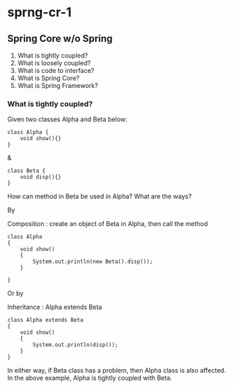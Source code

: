 # sprng-cr-1

## Spring Core w/o Spring

1. What is tightly coupled?
2. What is loosely coupled?
3. What is code to interface?
4. What is Spring Core?
5. What is Spring Framework?

### What is tightly coupled?

Given two classes Alpha and Beta below:

```
class Alpha {
	void show(){}
}
```
&

```
class Beta {
	void disp(){}
}
```

How can method in Beta be used in Alpha?  What are the ways?

By 

Composition
: create an object of Beta in Alpha, then call the method

```
class Alpha 
{
	void show()
	{
		System.out.println(new Beta().disp());
	}
	
}
``` 
 
Or by

Inheritance
: Alpha extends Beta

```
class Alpha extends Beta 
{
	void show()
	{
		System.out.println(disp());
	}
}

``` 

In either way, if Beta class has a problem, then Alpha class is also affected.  In the above example, Alpha is tightly coupled with Beta.
